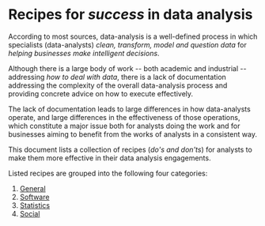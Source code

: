 # Recipes for _success_ in data analysis

According to most sources, data-analysis is a well-defined process in which specialists (data-analysts) *clean, transform, model and question data* for *helping businesses make intelligent decisions*.

Although there is a large body of work -- both academic and industrial -- addressing *how to deal with data*, there is a lack of documentation addressing the complexity of the overall data-analysis process and providing concrete advice on how to execute effectively.

The lack of documentation leads to large differences in how data-analysts operate, and large differences in the effectiveness of those operations, which constitute a major issue both for analysts doing the work and for businesses aiming to benefit from the works of analysts in a consistent way.

This document lists a collection of recipes (*do's and don'ts*) for analysts to make them more effective in their data analysis engagements.

Listed recipes are grouped into the following four categories:
1. [General](https://github.com/srctaha/recipes-for-data-analysis/blob/master/1-general.md)
1. [Software](https://github.com/srctaha/recipes-for-data-analysis/blob/master/2-software.md)
1. [Statistics](https://github.com/srctaha/recipes-for-data-analysis/blob/master/3-statistics.md)
1. [Social](https://github.com/srctaha/recipes-for-data-analysis/blob/master/4-social.md)
